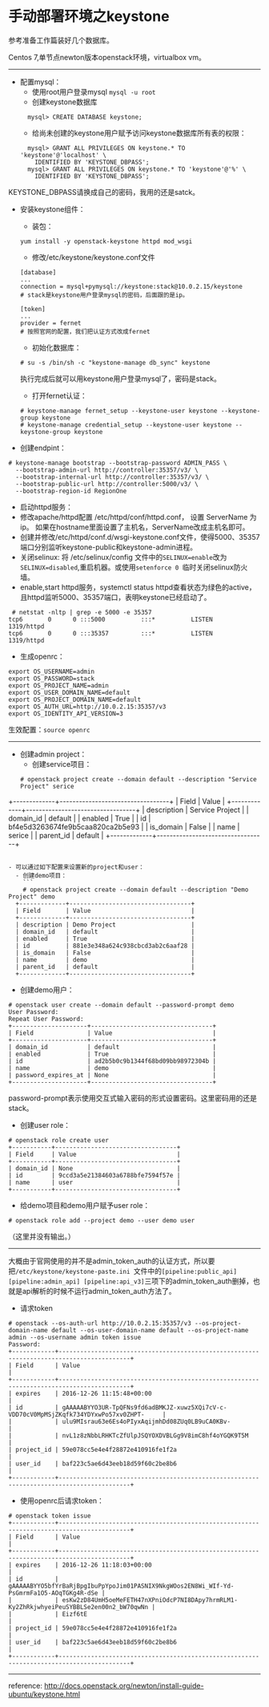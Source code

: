 # 手动部署环境之keystone

参考准备工作篇装好几个数据库。

Centos 7,单节点newton版本openstack环境，virtualbox vm。

---

- 配置mysql：
  - 使用root用户登录mysql ```mysql -u root```
  - 创建keystone数据库
  ```
    mysql> CREATE DATABASE keystone;
  ```
  - 给尚未创建的keystone用户赋予访问keystone数据库所有表的权限：
  ```
    mysql> GRANT ALL PRIVILEGES ON keystone.* TO 'keystone'@'localhost' \
      IDENTIFIED BY 'KEYSTONE_DBPASS';
    mysql> GRANT ALL PRIVILEGES ON keystone.* TO 'keystone'@'%' \
      IDENTIFIED BY 'KEYSTONE_DBPASS';
  ```
KEYSTONE_DBPASS请换成自己的密码，我用的还是satck。

- 安装keystone组件：

  - 装包：

  ```
  yum install -y openstack-keystone httpd mod_wsgi
  ```

  - 修改/etc/keystone/keystone.conf文件

  ```
  [database]
  ...
  connection = mysql+pymysql://keystone:stack@10.0.2.15/keystone
  # stack是keystone用户登录mysql的密码，后面跟的是ip。

  [token]
  ...
  provider = fernet
  # 按照官网的配置，我们把认证方式改成fernet
  ```

  - 初始化数据库：

  ```
  # su -s /bin/sh -c "keystone-manage db_sync" keystone
  ```
  执行完成后就可以用keystone用户登录mysql了，密码是stack。

  - 打开fernet认证：
  ```
  # keystone-manage fernet_setup --keystone-user keystone --keystone-group keystone
  # keystone-manage credential_setup --keystone-user keystone --keystone-group keystone
  ```

 - 创建endpint：
  ```
  # keystone-manage bootstrap --bootstrap-password ADMIN_PASS \
    --bootstrap-admin-url http://controller:35357/v3/ \
    --bootstrap-internal-url http://controller:35357/v3/ \
    --bootstrap-public-url http://controller:5000/v3/ \
    --bootstrap-region-id RegionOne
  ```

- 启动httpd服务：
 - 修改apache/httpd配置 /etc/httpd/conf/httpd.conf， 设置 ServerName 为ip。
 如果在hostname里面设置了主机名，ServerName改成主机名即可。
 - 创建并修改/etc/httpd/conf.d/wsgi-keystone.conf文件，使得5000、35357端口分别监听keystone-public和keystone-admin进程。
 - 关闭selinux:
 将 /etc/selinux/config 文件中的```SELINUX=enable```改为```SELINUX=disabled```,重启机器。或使用```setenforce 0 ```临时关闭selinux防火墙。
 - enable,start httpd服务，systemctl status httpd查看状态为绿色的active，且httpd监听5000、35357端口，表明keystone已经启动了。
```
 # netstat -nltp | grep -e 5000 -e 35357
tcp6       0      0 :::5000          :::*          LISTEN      1319/httpd          
tcp6       0      0 :::35357         :::*          LISTEN      1319/httpd          
```

- 生成openrc：
```
export OS_USERNAME=admin
export OS_PASSWORD=stack
export OS_PROJECT_NAME=admin
export OS_USER_DOMAIN_NAME=default
export OS_PROJECT_DOMAIN_NAME=default
export OS_AUTH_URL=http://10.0.2.15:35357/v3
export OS_IDENTITY_API_VERSION=3
```
生效配置：```source openrc```

---

- 创建admin project：
  - 创建service项目：
  ```
  # openstack project create --domain default --description "Service Project" serice
+-------------+----------------------------------+
| Field       | Value                            |
+-------------+----------------------------------+
| description | Service Project                  |
| domain_id   | default                          |
| enabled     | True                             |
| id          | bf4e5d3263674fe9b5caa820ca2b5e93 |
| is_domain   | False                            |
| name        | serice                           |
| parent_id   | default                          |
+-------------+----------------------------------+
```

- 可以通过如下配置来设置新的project和user：
  - 创建demo项目：
    ```
    # openstack project create --domain default --description "Demo Project" demo
  +-------------+----------------------------------+
  | Field       | Value                            |
  +-------------+----------------------------------+
  | description | Demo Project                     |
  | domain_id   | default                          |
  | enabled     | True                             |
  | id          | 881e3e348a624c938cbcd3ab2c6aaf28 |
  | is_domain   | False                            |
  | name        | demo                             |
  | parent_id   | default                          |
  +-------------+----------------------------------+
  ```

  - 创建demo用户：
  ```
  # openstack user create --domain default --password-prompt demo
  User Password:
  Repeat User Password:
  +---------------------+----------------------------------+
  | Field               | Value                            |
  +---------------------+----------------------------------+
  | domain_id           | default                          |
  | enabled             | True                             |
  | id                  | ad2b5b0c9b1344f68bd09bb98972304b |
  | name                | demo                             |
  | password_expires_at | None                             |
  +---------------------+----------------------------------+
  ```
  password-prompt表示使用交互式输入密码的形式设置密码。这里密码用的还是stack。

  - 创建user role：
  ```
  # openstack role create user
  +-----------+----------------------------------+
  | Field     | Value                            |
  +-----------+----------------------------------+
  | domain_id | None                             |
  | id        | 9ccd3a5e21384603a6788bfe7594f57e |
  | name      | user                             |
  +-----------+----------------------------------+
  ```
  - 给demo项目和demo用户赋予user role：
  ```
  # openstack role add --project demo --user demo user
  ```
  （这里并没有输出。）

---
大概由于官网使用的并不是admin_token_auth的认证方式，所以要把```/etc/keystone/keystone-paste.ini ```文件中的```[pipeline:public_api] [pipeline:admin_api] [pipeline:api_v3]```三项下的admin_token_auth删掉，也就是api解析的时候不运行admin_token_auth方法了。

- 请求token
```
# openstack --os-auth-url http://10.0.2.15:35357/v3 --os-project-domain-name default --os-user-domain-name default --os-project-name admin --os-username admin token issue
Password:
+------------+------------------------------------------------------------------------------------------+
| Field      | Value                                                                                    |
+------------+------------------------------------------------------------------------------------------+
| expires    | 2016-12-26 11:15:48+00:00                                                                |
| id         | gAAAAABYYO3UR-TpQFNs9fd6adBMKJZ-xuwz5XQi7cV-c-VDD70cV0MpMSjZKqfk734YDYxwPo57xv0ZHPT-     |
|            | ulu9MIsrau63e6Es4oPIyxAqijmhDd08ZUq0LB9uCA0KBv-                                          |
|            | nvL1z8zNbbLRHKTcZfUlpJSQYOXDVBLGg9V8imC8hf4oYGQK9T5M                                     |
| project_id | 59e078cc5e4e4f28872e410916fe1f2a                                                         |
| user_id    | baf223c5ae6d43eeb18d59f60c2be8b6                                                         |
+------------+------------------------------------------------------------------------------------------+
```

- 使用openrc后请求token：
```
# openstack token issue
+------------+------------------------------------------------------------------------------------------+
| Field      | Value                                                                                    |
+------------+------------------------------------------------------------------------------------------+
| expires    | 2016-12-26 11:18:03+00:00                                                                |
| id         | gAAAAABYYO5bfYrBaRjBpgIbuPpYpoJim01PASNIX9NkgWOos2EN8Wi_WIf-Yd-PsGmrmFa1O5-AOqTGKg4R-dSe |
|            | esKw2zD84UmH5oeMeFETH47nXPniOdcP7NI8DApy7hrmRLM1-Ky2ZhRkjwhyeiPeuSYBBLSe2en00n2_bW70qwNn |
|            | Eizf6tE                                                                                  |
| project_id | 59e078cc5e4e4f28872e410916fe1f2a                                                         |
| user_id    | baf223c5ae6d43eeb18d59f60c2be8b6                                                         |
+------------+------------------------------------------------------------------------------------------+
```

---
reference:
http://docs.openstack.org/newton/install-guide-ubuntu/keystone.html
